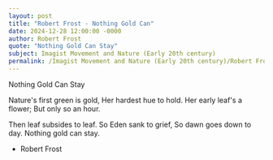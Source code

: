 ```yaml
---
layout: post
title: "Robert Frost - Nothing Gold Can"
date: 2024-12-28 12:00:00 -0000
author: Robert Frost
quote: "Nothing Gold Can Stay"
subject: Imagist Movement and Nature (Early 20th century)
permalink: /Imagist Movement and Nature (Early 20th century)/Robert Frost/Robert Frost - Nothing Gold Can
---
```


Nothing Gold Can Stay

Nature's first green is gold,
Her hardest hue to hold.
Her early leaf's a flower;
But only so an hour.

Then leaf subsides to leaf.
So Eden sank to grief,
So dawn goes down to day.
Nothing gold can stay.

- Robert Frost
